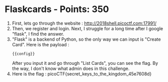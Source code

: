 # Flaskcards - Points: 350

1. First, lets go through the website : http://2018shell.picoctf.com:17991/
2. Then, we register and login. Next, I struggle for a long time after I google "flask", I find the answer.
3. "Flask" is a backend of Python, so the only way we can input is "Create Card". Here is the payload : 
    ```
    {{config}}
    ```
    After you input it and go through "List Cards", you can see the flag. By the way, I don't know what admin does in this challenge.
4. Here is the flag : picoCTF{secret_keys_to_the_kingdom_45e7608d}
